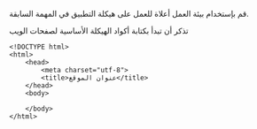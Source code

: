 قم بإستخدام بيئة العمل أعلاة للعمل على هيكلة التطبيق في المهمة السابقة.

تذكر أن تبدأ بكتابة أكواد الهيكلة الأساسية لصفحات الويب

```
<!DOCTYPE html>
<html>
    <head>
        <meta charset="utf-8">
        <title>عنوان الموقع</title>
    </head>
    <body>
        
    </body>
</html>
```